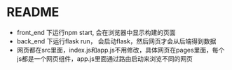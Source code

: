 # README

- front_end 下运行npm start, 会在浏览器中显示构建的页面
- back_end 下运行flask run， 会启动flask，然后网页才会从后端得到数据
- 网页都在src里面，index.js和app.js不用修改，具体网页在pages里面，每个js都是一个网页组件，app.js里面通过路由启动来浏览不同的网页